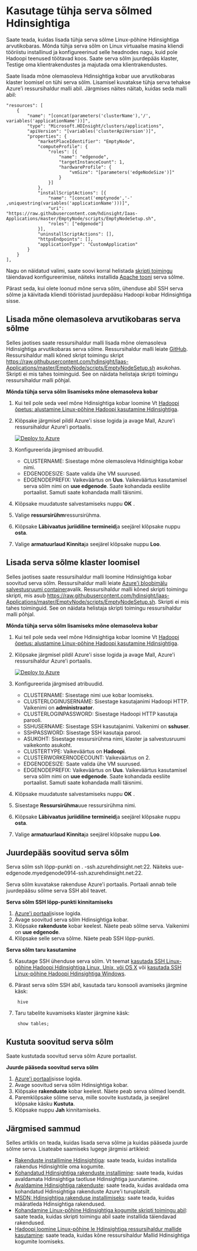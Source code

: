 <properties
    pageTitle="Kasutage tühja serva sõlmed Hdinsightile | Microsoft Azure'i"
    description="Kuidas lisada ampty serva sõlme Hdinsightiga arvutikobaras, mida saate kasutada mõnda muud klienti ja testi/host Hdinsightiga rakenduste."
    services="hdinsight"
    editor="cgronlun"
    manager="jhubbard"
    authors="mumian"
    tags="azure-portal"
    documentationCenter=""/>

<tags
    ms.service="hdinsight"
    ms.workload="big-data"
    ms.tgt_pltfrm="na"
    ms.devlang="na"
    ms.topic="article"
    ms.date="09/14/2016"
    ms.author="jgao"/>

# <a name="use-empty-edge-nodes-in-hdinsight"></a>Kasutage tühja serva sõlmed Hdinsightiga

Saate teada, kuidas lisada tühja serva sõlme Linux-põhine Hdinsightiga arvutikobaras. Mõnda tühja serva sõlm on Linux virtuaalse masina kliendi tööriistu installinud ja konfigureerinud selle headnodes nagu, kuid pole Hadoopi teenused töötavad koos. Saate serva sõlm juurdepääs klaster, Testige oma klientrakendustes ja majutada oma klientrakendustes. 

Saate lisada mõne olemasoleva Hdinsightiga kobar uue arvutikobaras klaster loomisel on tühi serva sõlm. Lisamisel kuvatakse tühja serva tehakse Azure'i ressursihaldur malli abil.  Järgmises näites näitab, kuidas seda malli abil:

    "resources": [
        {
            "name": "[concat(parameters('clusterName'),'/', variables('applicationName'))]",
            "type": "Microsoft.HDInsight/clusters/applications",
            "apiVersion": "[variables('clusterApiVersion')]",
            "properties": {
                "marketPlaceIdentifier": "EmptyNode",
                "computeProfile": {
                    "roles": [{
                        "name": "edgenode",
                        "targetInstanceCount": 1,
                        "hardwareProfile": {
                            "vmSize": "[parameters('edgeNodeSize')]"
                        }
                    }]
                },
                "installScriptActions": [{
                    "name": "[concat('emptynode','-' ,uniquestring(variables('applicationName')))]",
                    "uri": "https://raw.githubusercontent.com/hdinsight/Iaas-Applications/master/EmptyNode/scripts/EmptyNodeSetup.sh",
                    "roles": ["edgenode"]
                }],
                "uninstallScriptActions": [],
                "httpsEndpoints": [],
                "applicationType": "CustomApplication"
            }
        }
    ],

Nagu on näidatud valimi, saate soovi korral helistada [skripti toimingu](hdinsight-hadoop-customize-cluster-linux.md) täiendavad konfigureerimise, näiteks installida [Apache tooni](hdinsight-hadoop-hue-linux.md) serva sõlme.

Pärast seda, kui olete loonud mõne serva sõlm, ühenduse abil SSH serva sõlme ja käivitada kliendi tööriistad juurdepääsu Hadoopi kobar Hdinsightiga sisse.

## <a name="add-an-edge-node-to-an-existing-cluster"></a>Lisada mõne olemasoleva arvutikobaras serva sõlme

Selles jaotises saate ressursihaldur malli lisada mõne olemasoleva Hdinsightiga arvutikobaras serva sõlme.  Ressursihaldur malli leiate [GitHub](https://github.com/hdinsight/Iaas-Applications/tree/master/EmptyNode). Ressursihaldur malli kõned skript toimingu skript https://raw.githubusercontent.com/hdinsight/Iaas-Applications/master/EmptyNode/scripts/EmptyNodeSetup.sh asukohas. Skripti ei mis tahes toiminguid.  See on näidata helistaja skripti toimingu ressursihaldur malli põhjal.

**Mõnda tühja serva sõlm lisamiseks mõne olemasoleva kobar**

1. Kui teil pole seda veel mõne Hdinsightiga kobar loomine  Vt [Hadoopi õpetus: alustamine Linux-põhine Hadoopi kasutamine Hdinsightiga](hdinsight-hadoop-linux-tutorial-get-started.md).
2. Klõpsake järgmisel pildil Azure'i sisse logida ja avage Mall, Azure'i ressursihaldur Azure'i portaalis. 

    <a href="https://portal.azure.com/#create/Microsoft.Template/uri/https%3A%2F%2Fraw.githubusercontent.com%2Fhdinsight%2FIaas-Applications%2Fmaster%2FEmptyNode%2Fazuredeploy.json" target="_blank"><img src="https://acom.azurecomcdn.net/80C57D/cdn/mediahandler/docarticles/dpsmedia-prod/azure.microsoft.com/en-us/documentation/articles/hdinsight-hbase-tutorial-get-started-linux/20160201111850/deploy-to-azure.png" alt="Deploy to Azure"></a>

3. Konfigureerida järgmised atribuudid.

    - CLUSTERNAME: Sisestage mõne olemasoleva Hdinsightiga kobar nimi.
    - EDGENODESIZE: Saate valida ühe VM suurused.
    - EDGENODEPREFIX: Vaikeväärtus on **Uus**.  Vaikeväärtus kasutamisel serva sõlm nimi on **uue edgenode**.  Saate kohandada eesliite portaalist. Samuti saate kohandada malli täisnimi.


4. Klõpsake muudatuste salvestamiseks nuppu **OK** .
5. Valige **ressursirühm**ressursirühma.
6. Klõpsake **Läbivaatus juriidiline termineid**ja seejärel klõpsake nuppu **osta**.
7. Valige **armatuurlaud Kinnita**ja seejärel klõpsake nuppu **Loo**.

## <a name="add-an-edge-node-when-creating-a-cluster"></a>Lisada serva sõlme klaster loomisel

Selles jaotises saate ressursihaldur malli loomine Hdinsightiga kobar soovitud serva sõlm.  Ressursihaldur malli leiate [Azure'i bloobimälu salvestusruumi container](http://hditutorialdata.blob.core.windows.net/armtemplates/create-linux-based-hadoop-cluster-in-hdinsight-with-edge-node.json)avalik. Ressursihaldur malli kõned skripti toimingu skripti, mis asub https://raw.githubusercontent.com/hdinsight/Iaas-Applications/master/EmptyNode/scripts/EmptyNodeSetup.sh. Skripti ei mis tahes toiminguid.  See on näidata helistaja skripti toimingu ressursihaldur malli põhjal.

**Mõnda tühja serva sõlm lisamiseks mõne olemasoleva kobar**

1. Kui teil pole seda veel mõne Hdinsightiga kobar loomine  Vt [Hadoopi õpetus: alustamine Linux-põhine Hadoopi kasutamine Hdinsightiga](hdinsight-hadoop-linux-tutorial-get-started.md).
2. Klõpsake järgmisel pildil Azure'i sisse logida ja avage Mall, Azure'i ressursihaldur Azure'i portaalis. 

    <a href="https://portal.azure.com/#create/Microsoft.Template/uri/https%3A%2F%2Fhditutorialdata.blob.core.windows.net%2Farmtemplates%2Fcreate-linux-based-hadoop-cluster-in-hdinsight-with-edge-node.json" target="_blank"><img src="https://acom.azurecomcdn.net/80C57D/cdn/mediahandler/docarticles/dpsmedia-prod/azure.microsoft.com/en-us/documentation/articles/hdinsight-hbase-tutorial-get-started-linux/20160201111850/deploy-to-azure.png" alt="Deploy to Azure"></a>

3. Konfigureerida järgmised atribuudid.
        
    - CLUSTERNAME: Sisestage nimi uue kobar loomiseks.
    - CLUSTERLOGINUSERNAME: Sisestage kasutajanimi Hadoopi HTTP.  Vaikenimi on **administraator**.
    - CLUSTERLOGINPASSWORD: Sisestage Hadoopi HTTP kasutaja parooli.
    - SSHUSERNAME: Sisestage SSH kasutajanimi. Vaikenimi on **sshuser**.
    - SSHPASSWORD: Sisestage SSH kasutaja parool.
    - ASUKOHT: Sisestage ressursirühma nimi, klaster ja salvestusruumi vaikekonto asukoht.
    - CLUSTERTYPE: Vaikeväärtus on **Hadoopi**.
    - CLUSTERWORKERNODECOUNT: Vaikeväärtus on 2.
    - EDGENODESIZE: Saate valida ühe VM suurused.
    - EDGENODEPREFIX: Vaikeväärtus on **Uus**.  Vaikeväärtus kasutamisel serva sõlm nimi on **uue edgenode**.  Saate kohandada eesliite portaalist. Samuti saate kohandada malli täisnimi.

4. Klõpsake muudatuste salvestamiseks nuppu **OK** .
5. Sisestage **Ressursirühma**uue ressursirühma nimi.
6. Klõpsake **Läbivaatus juriidiline termineid**ja seejärel klõpsake nuppu **osta**.
7. Valige **armatuurlaud Kinnita**ja seejärel klõpsake nuppu **Loo**. 


## <a name="access-an-edge-node"></a>Juurdepääs soovitud serva sõlm

Serva sõlm ssh lõpp-punkti on <EdgeNodeName>. <ClusterName>-ssh.azurehdinsight.net:22.  Näiteks uue-edgenode.myedgenode0914-ssh.azurehdinsight.net:22.

Serva sõlm kuvatakse rakenduse Azure'i portaalis.  Portaali annab teile juurdepääsu sõlme serva SSH abil teavet.

**Serva sõlm SSH lõpp-punkti kinnitamiseks**

1. [Azure'i portaali](https://portal.azure.com)sisse logida.
2. Avage soovitud serva sõlm Hdinsightiga kobar.
3. Klõpsake **rakenduste** kobar keelest. Näete peab sõlme serva.  Vaikenimi on **uue edgenode**.
4. Klõpsake selle serva sõlme. Näete peab SSH lõpp-punkti.

**Serva sõlm taru kasutamine**

5. Kasutage SSH ühenduse serva sõlm.  Vt teemat [kasutada SSH Linux-põhine Hadoopi Hdinsightiga Linux, Unix, või OS X](hdinsight-hadoop-linux-use-ssh-unix.md) või [kasutada SSH Linux-põhine Hadoopi Hdinsightiga Windows](hdinsight-hadoop-linux-use-ssh-windows.md).
6. Pärast serva sõlm SSH abil, kasutada taru konsooli avamiseks järgmine käsk:

        hive
7. Taru tabelite kuvamiseks klaster järgmine käsk:

        show tables;

## <a name="delete-an-edge-node"></a>Kustuta soovitud serva sõlm

Saate kustutada soovitud serva sõlm Azure portaalist.

**Juurde pääseda soovitud serva sõlm**

1. [Azure'i portaali](https://portal.azure.com)sisse logida.
2. Avage soovitud serva sõlm Hdinsightiga kobar.
3. Klõpsake **rakenduste** kobar keelest. Näete peab serva sõlmed loendit.  
4. Paremklõpsake sõlme serva, mille soovite kustutada, ja seejärel klõpsake käsku **Kustuta**.
5. Klõpsake nuppu **Jah** kinnitamiseks.

## <a name="next-steps"></a>Järgmised sammud

Selles artiklis on teada, kuidas lisada serva sõlme ja kuidas pääseda juurde sõlme serva. Lisateabe saamiseks lugege järgmisi artikleid:

- [Rakenduste installimine Hdinsightiga](hdinsight-apps-install-applications.md): saate teada, kuidas installida rakendus Hdinsightile oma kogumite.
- [Kohandatud Hdinsightiga rakenduste installimine](hdinsight-apps-install-custom-applications.md): saate teada, kuidas avaldamata Hdinsightiga taotluse Hdinsightiga juurutamine.
- [Avaldamine Hdinsightiga rakenduste](hdinsight-apps-publish-applications.md): saate teada, kuidas avaldada oma kohandatud Hdinsightiga rakenduste Azure'i turuplatsilt.
- [MSDN: Hdinsightiga rakenduse installimiseks](https://msdn.microsoft.com/library/mt706515.aspx): saate teada, kuidas määratleda Hdinsightiga rakendused.
- [Kohandamine Linux-põhine Hdinsightiga kogumite skripti toimingu abil](hdinsight-hadoop-customize-cluster-linux.md): saate teada, kuidas skripti toimingu abil saate installida täiendavad rakendused.
- [Hadoopi loomine Linux-põhine le Hdinsightiga ressursihaldur mallide kasutamine](hdinsight-hadoop-create-linux-clusters-arm-templates.md): saate teada, kuidas kõne ressursihaldur Mallid Hdinsightiga kogumite loomiseks.

